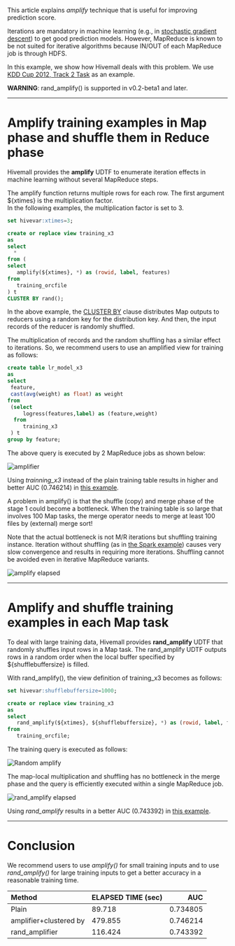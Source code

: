 <!--
  Licensed to the Apache Software Foundation (ASF) under one
  or more contributor license agreements.  See the NOTICE file
  distributed with this work for additional information
  regarding copyright ownership.  The ASF licenses this file
  to you under the Apache License, Version 2.0 (the
  "License"); you may not use this file except in compliance
  with the License.  You may obtain a copy of the License at

    http://www.apache.org/licenses/LICENSE-2.0

  Unless required by applicable law or agreed to in writing,
  software distributed under the License is distributed on an
  "AS IS" BASIS, WITHOUT WARRANTIES OR CONDITIONS OF ANY
  KIND, either express or implied.  See the License for the
  specific language governing permissions and limitations
  under the License.
-->
        
This article explains *amplify* technique that is useful for improving prediction score.

Iterations are mandatory in machine learning (e.g., in [stochastic gradient descent](https://en.wikipedia.org/wiki/Stochastic_gradient_descent)) to get good prediction models. However, MapReduce is known to be not suited for iterative algorithms because IN/OUT of each MapReduce job is through HDFS.

In this example, we show how Hivemall deals with this problem. We use [KDD Cup 2012, Track 2 Task](../regression/kddcup12tr2_dataset.html) as an example.

**WARNING**: rand_amplify() is supported in v0.2-beta1 and later.

---
# Amplify training examples in Map phase and shuffle them in Reduce phase
Hivemall provides the **amplify** UDTF to enumerate iteration effects in machine learning without several MapReduce steps. 

The amplify function returns multiple rows for each row.
The first argument ${xtimes} is the multiplication factor.  
In the following examples, the multiplication factor is set to 3.

```sql
set hivevar:xtimes=3;

create or replace view training_x3
as
select 
  * 
from (
select
   amplify(${xtimes}, *) as (rowid, label, features)
from  
   training_orcfile
) t
CLUSTER BY rand();
```

In the above example, the  [CLUSTER BY](https://cwiki.apache.org/confluence/display/Hive/LanguageManual+SortBy#LanguageManualSortBy-SyntaxofClusterByandDistributeBy) clause distributes Map outputs to reducers using a random key for the distribution key. And then, the input records of the reducer is randomly shuffled.

The multiplication of records and  the random shuffling has a similar effect to iterations.
So, we recommend users to use an amplified view for training as follows:

```sql
create table lr_model_x3 
as
select 
 feature,
 cast(avg(weight) as float) as weight
from 
 (select 
     logress(features,label) as (feature,weight)
  from 
     training_x3
 ) t 
group by feature;
```

The above query is executed by 2 MapReduce jobs as shown below:

<img src="../resources/images/amplify.png" alt="amplifier"/>

Using *trainning_x3*  instead of the plain training table results in higher and better AUC (0.746214) in [this example](../regression/kddcup12tr2_lr.html#evaluation).

A problem in amplify() is that the shuffle (copy) and merge phase of the stage 1 could become a bottleneck.
When the training table is so large that involves 100 Map tasks, the merge operator needs to merge at least 100 files by (external) merge sort! 

Note that the actual bottleneck is not M/R iterations but shuffling training instance. Iteration without shuffling (as in [the Spark example](https://spark.incubator.apache.org/examples.html)) causes very slow convergence and results in requiring more iterations. Shuffling cannot be avoided even in iterative MapReduce variants.

<img src="../resources/images/amplify_elapsed.png" alt="amplify elapsed"/>

---
# Amplify and shuffle training examples in each Map task

To deal with large training data, Hivemall provides **rand_amplify** UDTF that randomly shuffles input rows in a Map task.
The rand_amplify UDTF outputs rows in a random order when the local buffer specified by ${shufflebuffersize} is filled.

With rand_amplify(), the view definition of training_x3 becomes as follows:
```sql
set hivevar:shufflebuffersize=1000;

create or replace view training_x3
as
select
   rand_amplify(${xtimes}, ${shufflebuffersize}, *) as (rowid, label, features)
from  
   training_orcfile;
```

The training query is executed as follows:

<img src="../resources/images/randamplify.png" alt="Random amplify"/>

The map-local multiplication and shuffling has no bottleneck in the merge phase and the query is efficiently executed within a single MapReduce job.

<img src="../resources/images/randamplify_elapsed.png" alt="rand_amplify elapsed"/>

Using *rand_amplify* results in a better AUC (0.743392) in [this example](../regression/kddcup12tr2_lr.html#evaluation).

---
# Conclusion

We recommend users to use *amplify()* for small training inputs and to use *rand_amplify()* for large training inputs to get a better accuracy in a reasonable training time.

| Method     | ELAPSED TIME (sec) | AUC |
|:-----------|--------------------|----:|
| Plain | 89.718 | 0.734805 |
| amplifier+clustered by | 479.855  | 0.746214 |
| rand_amplifier | 116.424 | 0.743392 |
